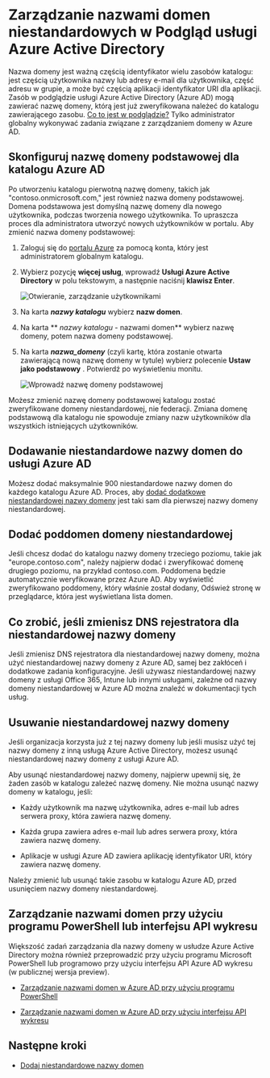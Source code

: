<properties
    pageTitle="Zarządzanie nazwami domen niestandardowych w Podgląd usługi Azure Active Directory | Microsoft Azure"
    description="Pojęć związanych z zarządzaniem i kwestie dotyczące zarządzania nazwy domeny w usłudze Active Directory platformy Azure"
    services="active-directory"
    documentationCenter=""
    authors="jeffsta"
    manager="femila"
    editor=""/>

<tags
    ms.service="active-directory"
    ms.workload="identity"
    ms.tgt_pltfrm="na"
    ms.devlang="na"
    ms.topic="article"
    ms.date="09/12/2016"
    ms.author="curtand;jeffsta"/>

# <a name="managing-custom-domain-names-in-your-azure-active-directory-preview"></a>Zarządzanie nazwami domen niestandardowych w Podgląd usługi Azure Active Directory

Nazwa domeny jest ważną częścią identyfikator wielu zasobów katalogu: jest częścią użytkownika nazwy lub adresy e-mail dla użytkownika, część adresu w grupie, a może być częścią aplikacji identyfikator URI dla aplikacji. Zasób w podglądzie usługi Azure Active Directory (Azure AD) mogą zawierać nazwę domeny, którą jest już zweryfikowana należeć do katalogu zawierającego zasobu. [Co to jest w podglądzie?](active-directory-preview-explainer.md) Tylko administrator globalny wykonywać zadania związane z zarządzaniem domeny w Azure AD.

## <a name="set-the-primary-domain-name-for-your-azure-ad-directory"></a>Skonfiguruj nazwę domeny podstawowej dla katalogu Azure AD

Po utworzeniu katalogu pierwotną nazwę domeny, takich jak "contoso.onmicrosoft.com," jest również nazwa domeny podstawowej. Domena podstawowa jest domyślną nazwę domeny dla nowego użytkownika, podczas tworzenia nowego użytkownika. To upraszcza proces dla administratora utworzyć nowych użytkowników w portalu. Aby zmienić nazwa domeny podstawowej:

1.  Zaloguj się do [portalu Azure](https://portal.azure.com) za pomocą konta, który jest administratorem globalnym katalogu.

2.  Wybierz pozycję **więcej usług**, wprowadź **Usługi Azure Active Directory** w polu tekstowym, a następnie naciśnij **klawisz Enter**.

    ![Otwieranie, zarządzanie użytkownikami](./media/active-directory-domains-add-azure-portal/user-management.png)

3. Na karta ***nazwy katalogu*** wybierz **nazw domen**.

4. Na karta ** *nazwy katalogu* - nazwami domen** wybierz nazwę domeny, potem nazwa domeny podstawowej.

5.  Na karta ***nazwa_domeny*** (czyli kartę, która zostanie otwarta zawierającą nową nazwę domeny w tytule) wybierz polecenie **Ustaw jako podstawowy** . Potwierdź po wyświetleniu monitu.

    ![Wprowadź nazwę domeny podstawowej](./media/active-directory-domains-manage-azure-portal/make-primary.png)

Możesz zmienić nazwę domeny podstawowej katalogu zostać zweryfikowane domeny niestandardowej, nie federacji. Zmiana domenę podstawową dla katalogu nie spowoduje zmiany nazw użytkowników dla wszystkich istniejących użytkowników.

## <a name="add-custom-domain-names-to-your-azure-ad"></a>Dodawanie niestandardowe nazwy domen do usługi Azure AD

Możesz dodać maksymalnie 900 niestandardowe nazwy domen do każdego katalogu Azure AD. Proces, aby [dodać dodatkowe niestandardowej nazwy domeny](active-directory-domains-add-azure-portal.md) jest taki sam dla pierwszej nazwy domeny niestandardowej.

## <a name="add-subdomains-of-a-custom-domain"></a>Dodać poddomen domeny niestandardowej

Jeśli chcesz dodać do katalogu nazwy domeny trzeciego poziomu, takie jak "europe.contoso.com", należy najpierw dodać i zweryfikować domenę drugiego poziomu, na przykład contoso.com. Poddomena będzie automatycznie weryfikowane przez Azure AD. Aby wyświetlić zweryfikowano poddomeny, który właśnie został dodany, Odśwież stronę w przeglądarce, która jest wyświetlana lista domen.

## <a name="what-to-do-if-you-change-the-dns-registrar-for-your-custom-domain-name"></a>Co zrobić, jeśli zmienisz DNS rejestratora dla niestandardowej nazwy domeny

Jeśli zmienisz DNS rejestratora dla niestandardowej nazwy domeny, można użyć niestandardowej nazwy domeny z Azure AD, samej bez zakłóceń i dodatkowe zadania konfiguracyjne. Jeśli używasz niestandardowej nazwy domeny z usługi Office 365, Intune lub innymi usługami, zależne od nazwy domeny niestandardowej w Azure AD można znaleźć w dokumentacji tych usług.

## <a name="delete-a-custom-domain-name"></a>Usuwanie niestandardowej nazwy domeny

Jeśli organizacja korzysta już z tej nazwy domeny lub jeśli musisz użyć tej nazwy domeny z inną usługą Azure Active Directory, możesz usunąć niestandardowej nazwy domeny z usługi Azure AD.

Aby usunąć niestandardowej nazwy domeny, najpierw upewnij się, że żaden zasób w katalogu zależeć nazwę domeny. Nie można usunąć nazwy domeny w katalogu, jeśli:

-   Każdy użytkownik ma nazwę użytkownika, adres e-mail lub adres serwera proxy, która zawiera nazwę domeny.

-   Każda grupa zawiera adres e-mail lub adres serwera proxy, która zawiera nazwę domeny.

-   Aplikacje w usługi Azure AD zawiera aplikację identyfikator URI, który zawiera nazwę domeny.

Należy zmienić lub usunąć takie zasobu w katalogu Azure AD, przed usunięciem nazwy domeny niestandardowej.

## <a name="use-powershell-or-graph-api-to-manage-domain-names"></a>Zarządzanie nazwami domen przy użyciu programu PowerShell lub interfejsu API wykresu

Większość zadań zarządzania dla nazwy domeny w usłudze Azure Active Directory można również przeprowadzić przy użyciu programu Microsoft PowerShell lub programowo przy użyciu interfejsu API Azure AD wykresu (w publicznej wersja preview).

-   [Zarządzanie nazwami domen w Azure AD przy użyciu programu PowerShell](https://msdn.microsoft.com/library/azure/e1ef403f-3347-4409-8f46-d72dafa116e0#BKMK_ManageDomains)

-   [Zarządzanie nazwami domen w Azure AD przy użyciu interfejsu API wykresu](https://msdn.microsoft.com/Library/Azure/Ad/Graph/api/domains-operations)

## <a name="next-steps"></a>Następne kroki

-   [Dodaj niestandardowe nazwy domen](active-directory-domains-add-azure-portal.md)
